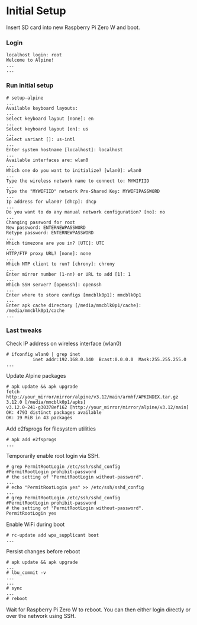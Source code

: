 # Initial Setup

Insert SD card into new Raspberry Pi Zero W and boot.

### Login

```
localhost login: root
Welcome to Alpine!
...
...
```

### Run initial setup

```
# setup-alpine
...
Available keyboard layouts:
...
Select keyboard layout [none]: en
...
Select keyboard layout [en]: us
...
Select variant []: us-intl
...
Enter system hostname [localhost]: localhost
...
Available interfaces are: wlan0
...
Which one do you want to initialize? [wlan0]: wlan0
...
Type the wireless network name to connect to: MYWIFIID
...
Type the "MYWIFIID" network Pre-Shared Key: MYWIFIPASSWORD
...
Ip address for wlan0? [dhcp]: dhcp
...
Do you want to do any manual network configuration? [no]: no
...
Changing password for root
New password: ENTERNEWPASSWORD
Retype password: ENTERNEWPASSWORD
...
Which timezone are you in? [UTC]: UTC
...
HTTP/FTP proxy URL? [none]: none
...
Which NTP client to run? [chrony]: chrony
...
Enter mirror number (1-nn) or URL to add [1]: 1
...
Which SSH server? [openssh]: openssh
...
Enter where to store configs [mmcblk0p1]: mmcblk0p1
...
Enter apk cache directory [/media/mmcblk0p1/cache]: /media/mmcblk0p1/cache
...
```

### Last tweaks

Check IP address on wireless interface (wlan0)

```
# ifconfig wlan0 | grep inet
          inet addr:192.168.0.140  Bcast:0.0.0.0  Mask:255.255.255.0
...
```

Update Alpine packages

``` 
# apk update && apk upgrade
fetch http://your_mirror/mirror/alpine/v3.12/main/armhf/APKINDEX.tar.gz
3.12.0 [/media/mmcblk0p1/apks]
v3.12.0-241-g30378ef162 [http://your_mirror/mirror/alpine/v3.12/main]
OK: 4793 distinct packages available
OK: 19 MiB in 43 packages
```

Add e2fsprogs for filesystem utilities

```
# apk add e2fsprogs
...
```

Temporarily enable root login via SSH.

```
# grep PermitRootLogin /etc/ssh/sshd_config
#PermitRootLogin prohibit-password
# the setting of "PermitRootLogin without-password".
...
# echo "PermitRootLogin yes" >> /etc/ssh/sshd_config
...
# grep PermitRootLogin /etc/ssh/sshd_config
#PermitRootLogin prohibit-password
# the setting of "PermitRootLogin without-password".
PermitRootLogin yes
```

Enable WiFi during boot

```
# rc-update add wpa_supplicant boot
...
```

Persist changes before reboot

```
# apk update && apk upgrade
...
# lbu_commit -v
...
...
# sync
...
# reboot
```

Wait for Raspberry Pi Zero W to reboot.  You can then either login directly or over the network using SSH.


